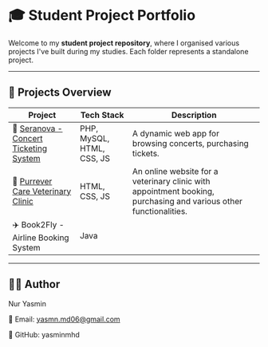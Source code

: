 # 🎓 Student Project Portfolio

Welcome to my **student project repository**, where I organised various projects I've built during my studies. Each folder represents a standalone project.

---

## 🌟 Projects Overview

| Project | Tech Stack | Description |
|-----------|------------|-------------|
| 🐾 [Seranova - Concert Ticketing System](./Seranova) | PHP, MySQL, HTML, CSS, JS | A dynamic web app for browsing concerts, purchasing tickets. |
| 🎫 [Purrever Care Veterinary Clinic](./PurreverCareVeterinaryClinic) | HTML, CSS, JS | An online website for a veterinary clinic with appointment booking, purchasing and various other functionalities. |
|✈️ Book2Fly - Airline Booking System| Java | |

---

## 🧑‍💻 Author

Nur Yasmin

📧 Email: yasmn.md06@gmail.com

🐙 GitHub: yasminmhd
